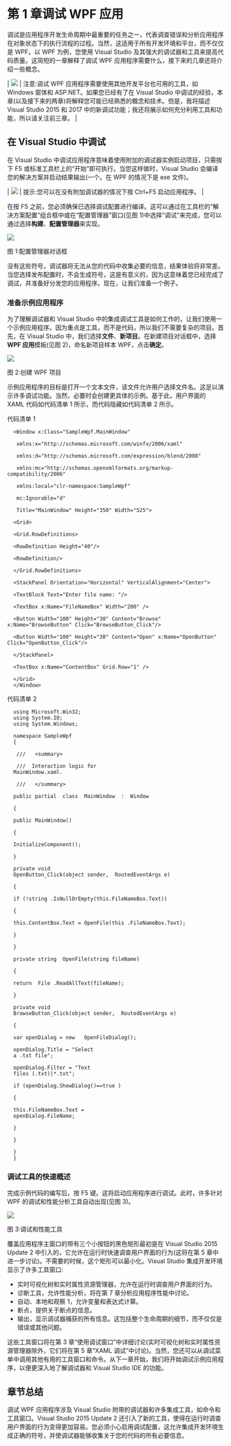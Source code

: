 # 第 1 章调试 WPF 应用

调试是应用程序开发生命周期中最重要的任务之一，代表调查错误和分析应用程序在对象状态下的执行流程的过程。当然，这适用于所有开发环境和平台，而不仅仅是 WPF。以 WPF 为例，您使用 Visual Studio 及其强大的调试器和工具来提高代码质量。这简短的一章解释了调试 WPF 应用程序需要什么，接下来的几章还将介绍一些概念。

| ![](img/note.png) | 注意:调试 WPF 应用程序需要使用其他开发平台也可用的工具，如 Windows 窗体和 ASP.NET。如果您已经有了在 Visual Studio 中调试的经验，本章(以及接下来的两章)将解释您可能已经熟悉的概念和技术。但是，我将描述 Visual Studio 2015 和 2017 中的新调试功能；我还将展示如何充分利用工具和功能，所以请关注前三章。 |

## 在 Visual Studio 中调试

在 Visual Studio 中调试应用程序意味着使用附加的调试器实例启动项目，只需按下 F5 或标准工具栏上的“开始”即可执行。当您这样做时，Visual Studio 会编译您的解决方案并启动结果输出(一个。在 WPF 的情况下是 exe 文件)。

| ![](img/tip.png) | 提示:您可以在没有附加调试器的情况下按 Ctrl+F5 启动应用程序。 |

在按 F5 之前，您必须确保已选择调试配置进行编译。这可以通过在工具栏的“解决方案配置”组合框中或在“配置管理器”窗口(见图 1)中选择“调试”来完成，您可以通过选择**构建**、**配置管理器**来实现。

![](img/image003.jpg)

图 1:配置管理器对话框

没有这些符号，调试器将无法从您的代码中收集必要的信息，结果体验将非常差。当您选择发布配置时，不会生成符号，这是有意义的，因为这意味着您已经完成了调试，并准备好分发您的应用程序。现在，让我们准备一个例子。

### 准备示例应用程序

为了理解调试器和 Visual Studio 中的集成调试工具是如何工作的，让我们使用一个示例应用程序。因为重点是工具，而不是代码，所以我们不需要复杂的项目。首先，在 Visual Studio 中，我们选择**文件**、**新项目**。在新建项目对话框中，选择 **WPF 应用**模板(见图 2)，命名新项目样本 WPF，点击**确定**。

![](img/image004.png)

图 2:创建 WPF 项目

示例应用程序的目标是打开一个文本文件，该文件允许用户选择文件名。这足以演示许多调试功能。当然，必要时会创建更具体的示例。基于此，用户界面的 XAML 代码如代码清单 1 所示，而代码隐藏如代码清单 2 所示。

代码清单 1

```
  <Window x:Class="SampleWpf.MainWindow"

   xmlns:x="http://schemas.microsoft.com/winfx/2006/xaml"

   xmlns:d="http://schemas.microsoft.com/expression/blend/2008"

   xmlns:mc="http://schemas.openxmlformats.org/markup-compatibility/2006"

   xmlns:local="clr-namespace:SampleWpf"

   mc:Ignorable="d"

   Title="MainWindow" Height="350" Width="525">

  <Grid>

  <Grid.RowDefinitions>

  <RowDefinition Height="40"/>

  <RowDefinition/>

  </Grid.RowDefinitions>

  <StackPanel Orientation="Horizontal" VerticalAlignment="Center">

  <TextBlock Text="Enter file name: "/>

  <TextBox x:Name="FileNameBox" Width="200" />

  <Button Width="100" Height="30" Content="Browse" x:Name="BrowseButton" Click="BrowseButton_Click"/>

  <Button Width="100" Height="30" Content="Open" x:Name="OpenButton" Click="OpenButton_Click"/>

  </StackPanel>

  <TextBox x:Name="ContentBox" Grid.Row="1" />

  </Grid>
  </Window>

```

代码清单 2

```
  using Microsoft.Win32;
  using System.IO;
  using System.Windows;

  namespace SampleWpf
  {

   ///   <summary>

   ///  Interaction logic for
  MainWindow.xaml.

   ///   </summary>

  public partial  class  MainWindow  :  Window

  {

  public MainWindow()

  {

  InitializeComponent();

  }

  private void
  OpenButton_Click(object sender,  RoutedEventArgs e)

  {

  if (!string .IsNullOrEmpty(this.FileNameBox.Text))

  {

  this.ContentBox.Text = OpenFile(this .FileNameBox.Text);

  }

  }

  private string  OpenFile(string fileName)

  {

  return  File .ReadAllText(fileName); 

  }

  private void
  BrowseButton_Click(object sender,  RoutedEventArgs e)

  {

  var openDialog = new   OpenFileDialog();

  openDialog.Title = "Select
  a .txt file";

  openDialog.Filter = "Text
  files (.txt)|*.txt";

  if (openDialog.ShowDialog()==true )

  {

  this.FileNameBox.Text =
  openDialog.FileName;

  }

  }

  }
  }

```

### 调试工具的快速概述

完成示例代码的编写后，按 F5 键。这将启动应用程序进行调试。此时，许多针对 WPF 的调试和性能分析工具自动出现(见图 3)。

![](img/image005.jpg)

图 3:调试和性能工具

覆盖应用程序主窗口的带有三个小按钮的黑色矩形最初是在 Visual Studio 2015 Update 2 中引入的，它允许在运行时快速调查用户界面的行为(这将在第 5 章中进一步讨论)。不需要的时候，这个矩形可以最小化。Visual Studio 集成开发环境显示了许多工具窗口:

*   实时可视化树和实时属性资源管理器，允许在运行时调查用户界面的行为。
*   诊断工具，允许性能分析，将在第 7 章分析应用程序性能中讨论。
*   自动、本地和观察 1，允许变量和表达式计算。
*   断点，提供关于断点的信息。
*   输出，显示调试器捕获的所有信息。这包括整个生命周期的细节，而不仅仅是错误或其他问题。

这些工具窗口将在第 3 章“使用调试窗口”中详细讨论(实时可视化树和实时属性资源管理器除外，它们将在第 5 章“XAML 调试”中讨论)。当然，您还可以从调试菜单中调用其他有用的工具窗口和命令。从下一章开始，我们将开始调试示例应用程序，以便更深入地了解调试器和 Visual Studio IDE 的功能。

## 章节总结

调试 WPF 应用程序涉及 Visual Studio 附带的调试器和许多集成工具，如命令和工具窗口。Visual Studio 2015 Update 2 还引入了新的工具，使得在运行时调查用户界面的行为变得更加容易。您必须小心启用调试配置，这允许集成开发环境生成正确的符号，并使调试器能够收集关于您的代码的所有必要信息。